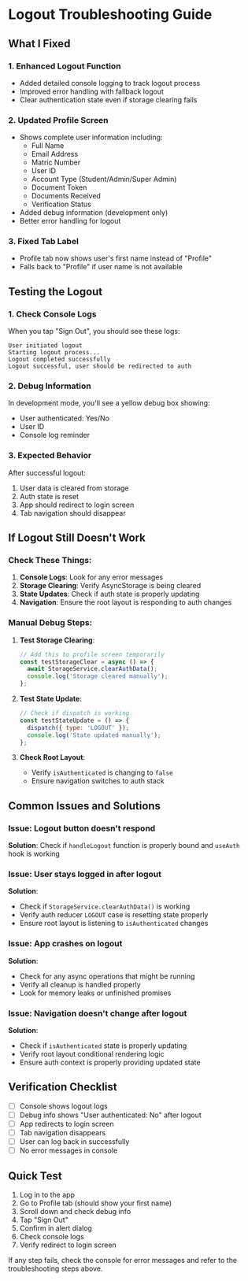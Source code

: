 # Logout Troubleshooting Guide

## What I Fixed

### 1. **Enhanced Logout Function**
- Added detailed console logging to track logout process
- Improved error handling with fallback logout
- Clear authentication state even if storage clearing fails

### 2. **Updated Profile Screen**
- Shows complete user information including:
  - Full Name
  - Email Address
  - Matric Number
  - User ID
  - Account Type (Student/Admin/Super Admin)
  - Document Token
  - Documents Received
  - Verification Status
- Added debug information (development only)
- Better error handling for logout

### 3. **Fixed Tab Label**
- Profile tab now shows user's first name instead of "Profile"
- Falls back to "Profile" if user name is not available

## Testing the Logout

### 1. **Check Console Logs**
When you tap "Sign Out", you should see these logs:
```
User initiated logout
Starting logout process...
Logout completed successfully
Logout successful, user should be redirected to auth
```

### 2. **Debug Information**
In development mode, you'll see a yellow debug box showing:
- User authenticated: Yes/No
- User ID
- Console log reminder

### 3. **Expected Behavior**
After successful logout:
1. User data is cleared from storage
2. Auth state is reset
3. App should redirect to login screen
4. Tab navigation should disappear

## If Logout Still Doesn't Work

### Check These Things:

1. **Console Logs**: Look for any error messages
2. **Storage Clearing**: Verify AsyncStorage is being cleared
3. **State Updates**: Check if auth state is properly updating
4. **Navigation**: Ensure the root layout is responding to auth changes

### Manual Debug Steps:

1. **Test Storage Clearing**:
   ```javascript
   // Add this to profile screen temporarily
   const testStorageClear = async () => {
     await StorageService.clearAuthData();
     console.log('Storage cleared manually');
   };
   ```

2. **Test State Update**:
   ```javascript
   // Check if dispatch is working
   const testStateUpdate = () => {
     dispatch({ type: 'LOGOUT' });
     console.log('State updated manually');
   };
   ```

3. **Check Root Layout**:
   - Verify `isAuthenticated` is changing to `false`
   - Ensure navigation switches to auth stack

## Common Issues and Solutions

### Issue: Logout button doesn't respond
**Solution**: Check if `handleLogout` function is properly bound and `useAuth` hook is working

### Issue: User stays logged in after logout
**Solution**: 
- Check if `StorageService.clearAuthData()` is working
- Verify auth reducer `LOGOUT` case is resetting state properly
- Ensure root layout is listening to `isAuthenticated` changes

### Issue: App crashes on logout
**Solution**: 
- Check for any async operations that might be running
- Verify all cleanup is handled properly
- Look for memory leaks or unfinished promises

### Issue: Navigation doesn't change after logout
**Solution**: 
- Check if `isAuthenticated` state is properly updating
- Verify root layout conditional rendering logic
- Ensure auth context is properly providing updated state

## Verification Checklist

- [ ] Console shows logout logs
- [ ] Debug info shows "User authenticated: No" after logout
- [ ] App redirects to login screen
- [ ] Tab navigation disappears
- [ ] User can log back in successfully
- [ ] No error messages in console

## Quick Test

1. Log in to the app
2. Go to Profile tab (should show your first name)
3. Scroll down and check debug info
4. Tap "Sign Out"
5. Confirm in alert dialog
6. Check console logs
7. Verify redirect to login screen

If any step fails, check the console for error messages and refer to the troubleshooting steps above.
